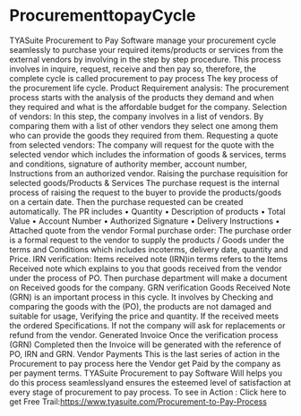 # ProcurementtopayCycle
TYASuite Procurement to Pay Software manage your procurement cycle seamlessly to purchase your required items/products or services from the external vendors by involving in the step by step procedure. This process involves in inquire, request, receive and then pay so, therefore, the complete cycle is called procurement to pay process  The key process of the procurement life cycle.  Product Requirement analysis: The procurement process starts with the analysis of the products they demand and when they required and what is the affordable budget for the company.  Selection of vendors: In this step, the company involves in a list of vendors. By comparing them with a list of other vendors they select one among them who can provide the goods they required from them.  Requesting a quote from selected vendors: The company will request for the quote with the selected vendor which includes the information of goods &amp; services, terms and conditions, signature of authority member, account number, Instructions from an authorized vendor.  Raising the purchase requisition for selected goods/Products &amp; Services  The purchase request is the internal process of raising the request to the buyer to provide the products/goods on a certain date. Then the purchase requested can be created automatically. The PR includes •    Quantity •    Description of products •    Total Value •    Account Number •    Authorized Signature •    Delivery Instructions •    Attached quote from the vendor   Formal purchase order: The purchase order is a formal request to the vendor to supply the products / Goods under the terms and Conditions which includes incoterms, delivery date, quantity and Price.   IRN verification: Items received note (IRN)in terms refers to the Items Received note which explains to you that goods received from the vendor under the process of PO. Then purchase department will make a document on Received goods for the company.  GRN verification Goods Received Note (GRN) is an important process in this cycle. It involves by Checking and comparing the goods with the (PO), the products are not damaged and suitable for usage, Verifying the price and quantity. If the received meets the ordered Specifications. If not the company will ask for replacements or refund from the vendor.  Generated Invoice Once the verification process (GRN) Completed then the Invoice will be generated with the reference of PO, IRN and GRN.  Vendor Payments This is the last series of action in the Procurement to pay process here the Vendor get Paid by the company as per payment terms.  TYASuite Procurement to pay Software Will helps you do this process seamlesslyand ensures the esteemed level of satisfaction at every stage of procurement  to pay process. To see in Action : Click here to get Free Trail:https://www.tyasuite.com/Procurement-to-Pay-Process
